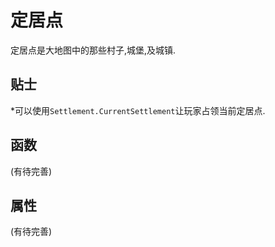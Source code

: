 # 定居点

定居点是大地图中的那些村子,城堡,及城镇.

## 贴士

*可以使用`Settlement.CurrentSettlement`让玩家占领当前定居点.

## 函数
(有待完善)

## 属性
(有待完善)

